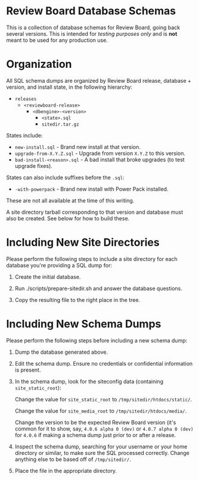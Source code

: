 Review Board Database Schemas
=============================

This is a collection of database schemas for Review Board, going back several
versions. This is intended for *testing purposes only* and is **not** meant to
be used for any production use.


Organization
============

All SQL schema dumps are organized by Review Board release, database + version,
and install state, in the following hierarchy:

* `releases`
  * `<reviewboard-release>`
    * `<dbengine>-<version>`
      * `<state>.sql`
	  * `sitedir.tar.gz`


States include:

* `new-install.sql` - Brand new install at that version.
* `upgrade-from-X.Y.Z.sql` - Upgrade from version `X.Y.Z` to this version.
* `bad-install-<reason>.sql` - A bad install that broke upgrades (to test
  upgrade fixes).

States can also include suffixes before the `.sql`:

* `-with-powerpack` - Brand new install with Power Pack installed.

These are not all available at the time of this writing.

A site directory tarball corresponding to that version and database must also
be created. See below for how to build these.


Including New Site Directories
==============================

Please perform the following steps to include a site directory for each
database you're providing a SQL dump for:

1. Create the initial database.

2. Run ./scripts/prepare-sitedir.sh and answer the database questions.

3. Copy the resulting file to the right place in the tree.


Including New Schema Dumps
==========================

Please perform the following steps before including a new schema dump:

1. Dump the database generated above.

2. Edit the schema dump. Ensure no credentials or confidential information is
   present.

3. In the schema dump, look for the siteconfig data (containing
   `site_static_root`):

   Change the value for `site_static_root` to `/tmp/sitedir/htdocs/static/`.

   Change the value for `site_media_root` to `/tmp/sitedir/htdocs/media/`.

   Change the version to be the expected Review Board version (it's common for
   it to show, say, `4.0.6 alpha 0 (dev)` or `4.0.7 alpha 0 (dev)` for `4.0.6`
   if making a schema dump just prior to or after a release.

4. Inspect the schema dump, searching for your username or your home directory
   or similar, to make sure the SQL processed correctly. Change anything else
   to be based off of `/tmp/sitedir/`.

5. Place the file in the appropriate directory.
